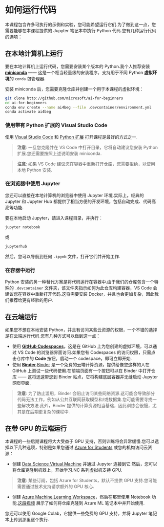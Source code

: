 # 如何运行代码

本课程包含许多可执行的示例和实验，您可能希望运行它们.为了做到这一点，您需要能够在本课程提供的 Jupyter 笔记本中执行 Python 代码.您有几种运行代码的选项：

## 在本地计算机上运行

要在本地计算机上运行代码，您需要安装某个版本的 Python.我个人推荐安装 **[miniconda](https://conda.io/en/latest/miniconda.html)** —— 这是一个相当轻量级的安装程序，支持用于不同 Python **虚拟环境**的 `conda` 包管理器.

安装 miniconda 后，您需要克隆仓库并创建一个用于本课程的虚拟环境：

```bash
git clone http://github.com/microsoft/ai-for-beginners
cd ai-for-beginners
conda env create --name ai4beg --file .devcontainer/environment.yml
conda activate ai4beg
```

### 使用带有 Python 扩展的 Visual Studio Code

使用 [Visual Studio Code](http://code.visualstudio.com/?WT.mc_id=academic-77998-cacaste) 和 [Python 扩展](https://marketplace.visualstudio.com/items?itemName=ms-python.python&WT.mc_id=academic-77998-cacaste) 打开课程是最好的方式之一.

> **注意**: 一旦您克隆并在 VS Code 中打开目录，它将自动建议您安装 Python 扩展.您还需要按照上述说明安装 miniconda.

> **注意**: 如果 VS Code 建议您在容器中重新打开仓库，您需要拒绝，以使用本地 Python 安装.

### 在浏览器中使用 Jupyter

您还可以直接在本地计算机的浏览器中使用 Jupyter 环境.实际上，经典的 Jupyter 和 Jupyter Hub 都提供了相当方便的开发环境，包括自动完成、代码高亮等功能.

要在本地启动 Jupyter，请进入课程目录，并执行：

```bash
jupyter notebook
```
或
```bash
jupyterhub
```
然后，您可以导航到任何 `.ipynb` 文件，打开它们并开始工作.

### 在容器中运行

Python 安装的另一种替代方案是将代码运行在容器中.由于我们的仓库包含一个特殊的 `.devcontainer` 文件夹，该文件夹指示如何为此仓库构建容器，VS Code 会建议您在容器中重新打开代码.这将需要安装 Docker，并且也会更加复杂，因此我们推荐给更有经验的用户.

## 在云端运行

如果您不想在本地安装 Python，并且有访问某些云资源的权限，一个不错的选择是在云端运行代码.您有几种方式可以做到这一点：

* 使用 **[GitHub Codespaces](https://github.com/features/codespaces)**，这是在 GitHub 上为您创建的虚拟环境，可以通过 VS Code 的浏览器界面访问.如果您有 Codespaces 的访问权限，只需点击仓库中的 **Code** 按钮，启动一个 codespace，即可立即开始.
* 使用 **[Binder](https://mybinder.org/v2/gh/microsoft/ai-for-beginners/HEAD)**.[Binder](https://mybinder.org) 是一个免费的云端计算资源，提供给像您这样的人在 GitHub 上测试一些代码使用.在前端页面有一个按钮可以在 Binder 中打开仓库 —— 这将迅速带您到 Binder 站点，它将构建底层容器并无缝启动 Jupyter 网页界面.

> **注意**: 为了防止滥用，Binder 会阻止访问某些网络资源.这可能会导致部分代码无法工作，例如从公共互联网获取模型和/或数据集.您可能需要寻找一些解决方法.此外，Binder 提供的计算资源相当基础，因此训练会很慢，尤其是在后期更复杂的课程中.

## 在带 GPU 的云端运行

本课程的一些后期课程将大大受益于 GPU 支持，否则训练将会异常缓慢.您可以选择以下几种选项，特别是如果您通过 [Azure for Students](https://azure.microsoft.com/free/students/?WT.mc_id=academic-77998-cacaste) 或您的机构访问云资源：

* 创建 [Data Science Virtual Machine](https://docs.microsoft.com/learn/modules/intro-to-azure-data-science-virtual-machine/?WT.mc_id=academic-77998-cacaste) 并通过 Jupyter 连接到它.然后，您可以将仓库克隆到机器上，开始学习.NC 系列虚拟机支持 GPU.

> **注意**: 某些订阅，包括 Azure for Students，默认不提供 GPU 支持.您可能需要通过技术支持请求额外的 GPU 核心.

* 创建 [Azure Machine Learning Workspace](https://azure.microsoft.com/services/machine-learning/?WT.mc_id=academic-77998-cacaste)，然后在那里使用 Notebook 功能.[这段视频](https://azure-for-academics.github.io/quickstart/azureml-papers/) 展示了如何将仓库克隆到 Azure ML 笔记本中并开始使用.

您还可以使用 Google Colab，它提供一些免费的 GPU 支持，并将 Jupyter 笔记本上传到那里逐个执行.